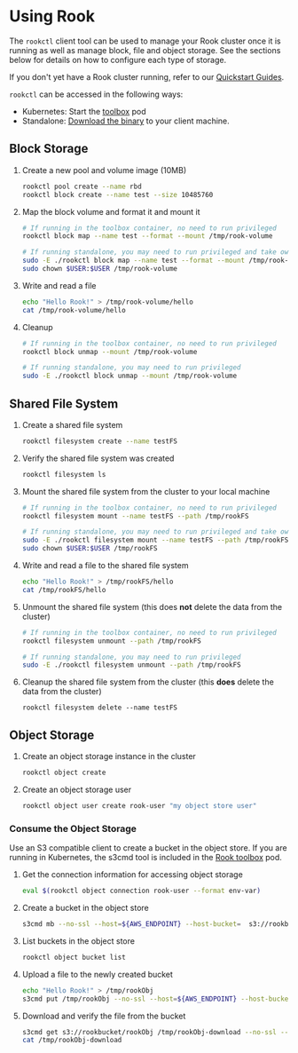 # Using Rook
The `rookctl` client tool can be used to manage your Rook cluster once it is running as well as manage block, file and object storage.  See the sections below for details on how to configure each type of storage.  

If you don't yet have a Rook cluster running, refer to our [Quickstart Guides](../README.md#quickstart-guides). 

`rookctl` can be accessed in the following ways:
- Kubernetes: Start the [toolbox](toolbox.md) pod
- Standalone: [Download the binary](standalone.md#rook-client-tool) to your client machine.

## Block Storage
1. Create a new pool and volume image (10MB)

    ```bash
    rookctl pool create --name rbd
    rookctl block create --name test --size 10485760
    ```

1. Map the block volume and format it and mount it

    ```bash
    # If running in the toolbox container, no need to run privileged
    rookctl block map --name test --format --mount /tmp/rook-volume

    # If running standalone, you may need to run privileged and take ownership of the folder
    sudo -E ./rookctl block map --name test --format --mount /tmp/rook-volume
    sudo chown $USER:$USER /tmp/rook-volume
    ```

1. Write and read a file

    ```bash
    echo "Hello Rook!" > /tmp/rook-volume/hello
    cat /tmp/rook-volume/hello
    ```

1. Cleanup

    ```bash
    # If running in the toolbox container, no need to run privileged
    rookctl block unmap --mount /tmp/rook-volume

    # If running standalone, you may need to run privileged
    sudo -E ./rookctl block unmap --mount /tmp/rook-volume
    ```

## Shared File System
1. Create a shared file system

    ```bash
    rookctl filesystem create --name testFS
    ```

1. Verify the shared file system was created

   ```bash
   rookctl filesystem ls
   ```

1. Mount the shared file system from the cluster to your local machine

   ```bash
   # If running in the toolbox container, no need to run privileged
   rookctl filesystem mount --name testFS --path /tmp/rookFS
   
   # If running standalone, you may need to run privileged and take ownership of the folder
   sudo -E ./rookctl filesystem mount --name testFS --path /tmp/rookFS
   sudo chown $USER:$USER /tmp/rookFS
   ```

1. Write and read a file to the shared file system

   ```bash
   echo "Hello Rook!" > /tmp/rookFS/hello
   cat /tmp/rookFS/hello
   ```

1. Unmount the shared file system (this does **not** delete the data from the cluster)

   ```bash
   # If running in the toolbox container, no need to run privileged
   rookctl filesystem unmount --path /tmp/rookFS

   # If running standalone, you may need to run privileged
   sudo -E ./rookctl filesystem unmount --path /tmp/rookFS
   ```

1. Cleanup the shared file system from the cluster (this **does** delete the data from the cluster)

   ```
   rookctl filesystem delete --name testFS
   ```

## Object Storage
1. Create an object storage instance in the cluster

   ```bash
   rookctl object create
   ```

1. Create an object storage user

   ```bash
   rookctl object user create rook-user "my object store user"
   ```

### Consume the Object Storage
Use an S3 compatible client to create a bucket in the object store. If you are running in Kubernetes,
the s3cmd tool is included in the [Rook toolbox](toolbox.md) pod.

1. Get the connection information for accessing object storage

   ```bash
   eval $(rookctl object connection rook-user --format env-var)
   ```

1. Create a bucket in the object store

   ```bash
   s3cmd mb --no-ssl --host=${AWS_ENDPOINT} --host-bucket=  s3://rookbucket
   ```

1. List buckets in the object store

   ```bash
   rookctl object bucket list
   ```

1. Upload a file to the newly created bucket

   ```bash
   echo "Hello Rook!" > /tmp/rookObj
   s3cmd put /tmp/rookObj --no-ssl --host=${AWS_ENDPOINT} --host-bucket=  s3://rookbucket
   ```

1. Download and verify the file from the bucket

   ```bash
   s3cmd get s3://rookbucket/rookObj /tmp/rookObj-download --no-ssl --host=${AWS_ENDPOINT} --host-bucket=
   cat /tmp/rookObj-download
   ```
